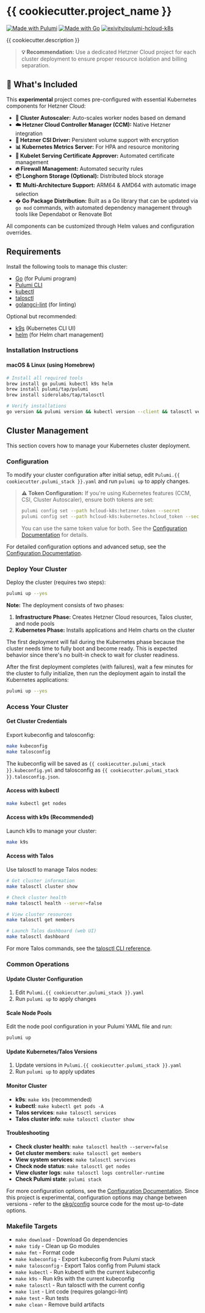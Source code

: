 # {{ cookiecutter.project_name }}

[![Made with Pulumi](https://img.shields.io/badge/Made%20with-Pulumi-5F43E9?logo=pulumi&logoColor=white)](https://www.pulumi.com/)
[![Made with Go](https://img.shields.io/badge/Made%20with-Go-00ADD8?logo=go&logoColor=white)](https://golang.org/)
[![exivity/pulumi-hcloud-k8s](https://img.shields.io/github/stars/exivity/pulumi-hcloud-k8s?style=social&label=exivity%2Fpulumi-hcloud-k8s)](https://github.com/exivity/pulumi-hcloud-k8s)

{{ cookiecutter.description }}

> **💡 Recommendation:** Use a dedicated Hetzner Cloud project for each cluster deployment to ensure proper resource isolation and billing separation.

## 🔋 What's Included

This **experimental** project comes pre-configured with essential Kubernetes components for Hetzner Cloud:

- **🚀 Cluster Autoscaler:** Auto-scales worker nodes based on demand
- **☁️ Hetzner Cloud Controller Manager (CCM):** Native Hetzner integration  
- **💾 Hetzner CSI Driver:** Persistent volume support with encryption
- **📊 Kubernetes Metrics Server:** For HPA and resource monitoring
- **🔐 Kubelet Serving Certificate Approver:** Automated certificate management
- **🔥 Firewall Management:** Automated security rules
- **📦 Longhorn Storage (Optional):** Distributed block storage
- **🏗️ Multi-Architecture Support:** ARM64 & AMD64 with automatic image selection
- **� Go Package Distribution:** Built as a Go library that can be updated via `go mod` commands, with automated dependency management through tools like Dependabot or Renovate Bot

All components can be customized through Helm values and configuration overrides.

## Requirements

Install the following tools to manage this cluster:

- [Go](https://go.dev/doc/install) (for Pulumi program)
- [Pulumi CLI](https://www.pulumi.com/docs/install/)
- [kubectl](https://kubernetes.io/docs/tasks/tools/)
- [talosctl](https://www.talos.dev/v1.10/talos-guides/install/talosctl/)
- [golangci-lint](https://golangci-lint.run/) (for linting)

Optional but recommended:

- [k9s](https://k9scli.io/) (Kubernetes CLI UI)
- [helm](https://helm.sh/) (for Helm chart management)

### Installation Instructions

#### macOS & Linux (using Homebrew)

```sh
# Install all required tools
brew install go pulumi kubectl k9s helm
brew install pulumi/tap/pulumi
brew install siderolabs/tap/talosctl

# Verify installations
go version && pulumi version && kubectl version --client && talosctl version
```

## Cluster Management

This section covers how to manage your Kubernetes cluster deployment.

### Configuration

To modify your cluster configuration after initial setup, edit `Pulumi.{{ cookiecutter.pulumi_stack }}.yaml` and run `pulumi up` to apply changes.

> **⚠️ Token Configuration:** If you're using Kubernetes features (CCM, CSI, Cluster Autoscaler), ensure both tokens are set:
>
> ```sh
> pulumi config set --path hcloud-k8s:hetzner.token --secret
> pulumi config set --path hcloud-k8s:kubernetes.hcloud_token --secret
> ```
>
> You can use the same token value for both. See the [Configuration Documentation](https://github.com/exivity/pulumi-hcloud-k8s/blob/main/docs/configuration.md) for details.

For detailed configuration options and advanced setup, see the [Configuration Documentation](https://github.com/exivity/pulumi-hcloud-k8s/blob/main/docs/configuration.md).

### Deploy Your Cluster

Deploy the cluster (requires two steps):

```sh
pulumi up --yes
```

**Note:** The deployment consists of two phases:

1. **Infrastructure Phase:** Creates Hetzner Cloud resources, Talos cluster, and node pools
2. **Kubernetes Phase:** Installs applications and Helm charts on the cluster

The first deployment will fail during the Kubernetes phase because the cluster needs time to fully boot and become ready. This is expected behavior since there's no built-in check to wait for cluster readiness.

After the first deployment completes (with failures), wait a few minutes for the cluster to fully initialize, then run the deployment again to install the Kubernetes applications:

```sh
pulumi up --yes
```

### Access Your Cluster

#### Get Cluster Credentials

Export kubeconfig and talosconfig:

```sh
make kubeconfig
make talosconfig
```

The kubeconfig will be saved as `{{ cookiecutter.pulumi_stack }}.kubeconfig.yml` and talosconfig as `{{ cookiecutter.pulumi_stack }}.talosconfig.json`.

#### Access with kubectl

```sh
make kubectl get nodes
```

#### Access with k9s (Recommended)

Launch k9s to manage your cluster:

```sh
make k9s
```

#### Access with Talos

Use talosctl to manage Talos nodes:

```sh
# Get cluster information
make talosctl cluster show

# Check cluster health  
make talosctl health --server=false

# View cluster resources
make talosctl get members

# Launch Talos dashboard (web UI)
make talosctl dashboard
```

For more Talos commands, see the [talosctl CLI reference](https://www.talos.dev/v1.10/reference/cli/#talosctl-dashboard).

### Common Operations

#### Update Cluster Configuration

1. Edit `Pulumi.{{ cookiecutter.pulumi_stack }}.yaml`
2. Run `pulumi up` to apply changes

#### Scale Node Pools

Edit the node pool configuration in your Pulumi YAML file and run:

```sh
pulumi up
```

#### Update Kubernetes/Talos Versions

1. Update versions in `Pulumi.{{ cookiecutter.pulumi_stack }}.yaml`
2. Run `pulumi up` to apply updates

#### Monitor Cluster

- **k9s**: `make k9s` (recommended)
- **kubectl**: `make kubectl get pods -A`
- **Talos services**: `make talosctl services`
- **Talos cluster info**: `make talosctl cluster show`

#### Troubleshooting

- **Check cluster health**: `make talosctl health --server=false`
- **Get cluster members**: `make talosctl get members`
- **View system services**: `make talosctl services`
- **Check node status**: `make talosctl get nodes`
- **View cluster logs**: `make talosctl logs controller-runtime`
- **Check Pulumi state**: `pulumi stack`

For more configuration options, see the [Configuration Documentation](https://github.com/exivity/pulumi-hcloud-k8s/blob/main/docs/configuration.md). Since this project is experimental, configuration options may change between versions - refer to the [pkg/config](https://github.com/exivity/pulumi-hcloud-k8s/tree/main/pkg/config) source code for the most up-to-date options.

### Makefile Targets

- `make download` - Download Go dependencies
- `make tidy` - Clean up Go modules
- `make fmt` - Format code
- `make kubeconfig` - Export kubeconfig from Pulumi stack
- `make talosconfig` - Export Talos config from Pulumi stack
- `make kubectl` - Run kubectl with the current kubeconfig
- `make k9s` - Run k9s with the current kubeconfig
- `make talosctl` - Run talosctl with the current config
- `make lint` - Lint code (requires golangci-lint)
- `make test` - Run tests
- `make clean` - Remove build artifacts
